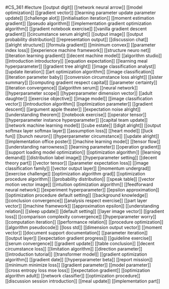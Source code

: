 #CS_361
#lecture
[[output digit]]
[[network neural arrow]]
[[model optimization]]
[[gradient vector]]
[[learning parameter update parameter update]]
[[challenge alot]]
[[initialisation iteration]]
[[moment estimation gradient]]
[[pseudo algorithm]]
[[implementation gradient optimization algorithm]]
[[gradient notebook exercise]]
[[vanilla gradient descent gradient]]
[[circumstance serum alright]]
[[output image]]
[[output probability distribution]]
[[representation output]]
[[discussion chat]]
[[alright structure]]
[[formula gradient]]
[[minimum convex]]
[[parameter index loss]]
[[experience machine framework]]
[[structure neuro net]]
[[iteration learning gradient]]
[[decent machine model]]
[[algorithm studio]]
[[introduction introductory]]
[[equation expectation]]
[[learning meal hyperparameter]]
[[gradient tree alright]]
[[image classification analyst]]
[[update iteration]]
[[art optimization algorithm]]
[[image classification]]
[[iteration parameter baby]]
[[conversion circumstance loss alright]]
[[sister summary]]
[[computing gradient respect capital]]
[[parameter certainty]]
[[iteration convergence]]
[[algorithm serum]]
[[neural network]]
[[hyperparameter scope]]
[[hyperparameter dimension vector]]
[[adult daughter]]
[[exercise objective]]
[[image model]]
[[image classification vector]]
[[introduction algorithm]]
[[optimization parameter]]
[[gradient descent]]
[[argument apple theater]]
[[expectation noise alright]]
[[understanding theorem]]
[[notebook exercise]]
[[operator tensor]]
[[hyperparameter instance hyperparameter]]
[[capital team update]]
[[network machine learning model]]
[[cube estate]]
[[digit alright]]
[[output softmax layer softmax layer]]
[[assumption loss]]
[[heart model]]
[[luck fun]]
[[bunch neuron]]
[[hyperparameter circumstance]]
[[update alright]]
[[implementation office poster]]
[[machine learning model]]
[[tensor flow]]
[[understanding narrowness]]
[[learning parameter]]
[[operation gradient]]
[[support loading model optimization]]
[[optimization algorithm]]
[[learning demand]]
[[distribution label image]]
[[hyperparameter setting]]
[[decent theory part]]
[[vector tensor]]
[[parameter expectation loss]]
[[image classification family]]
[[vector output layer]]
[[momentum undergrad]]
[[exercise challenge]]
[[optimization algorithm grad]]
[[optimization procedure algorithm]]
[[probability distribution]]
[[speak table]]
[[vector motion vector image]]
[[intuition optimization algorithm]]
[[feedforward neural network]]
[[experiment hyperparameter]]
[[epsilon approximation]]
[[optimization procedure default setting]]
[[background knowledge]]
[[conclusion convergence]]
[[analysis respect exercise]]
[[part layer vector]]
[[machine framework]]
[[approximation epsilon]]
[[understanding relation]]
[[sleep update]]
[[default setting]]
[[layer image vector]]
[[gradient loss]]
[[comparison complexity convergence]]
[[hyperparameter worry]]
[[computation iteration]]
[[performance relation]]
[[procedure optimization]]
[[algorithm pseudocode]]
[[loss std]]
[[dimension output vector]]
[[moment vector]]
[[document support documentation]]
[[parameter iteration]]
[[output layer]]
[[expectation gradient progress]]
[[guideline exercise]]
[[serum convergence]]
[[gradient update]]
[[table conclusion]]
[[decent circumstance loss]]
[[limitation algorithm]]
[[direction parameter]]
[[introduction tutorial]]
[[transformer model]]
[[gradient optimization algorithm]]
[[gradient date]]
[[hyperparameter beta]]
[[report mission]]
[[minimum minimize loss]]
[[gradient parameter]]
[[model parameter]]
[[cross entropy loss mse loss]]
[[expectation gradient]]
[[optimization algorithm adult]]
[[network classifier]]
[[optimization procedure]]
[[discussion session introduction]]
[[meal update]]
[[implementation part]]
